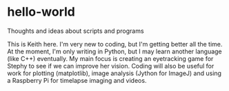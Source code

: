 # hello-world
Thoughts and ideas about scripts and programs

This is Keith here. I'm very new to coding, but I'm getting better all the time. At the moment, I'm only writing in Python, but I may
learn another language (like C++) eventually. My main focus is creating an eyetracking game for Stephy to see if we can improve her
vision. Coding will also be useful for work for plotting (matplotlib), image analysis (Jython for ImageJ) and using a Raspberry Pi for
timelapse imaging and videos.
